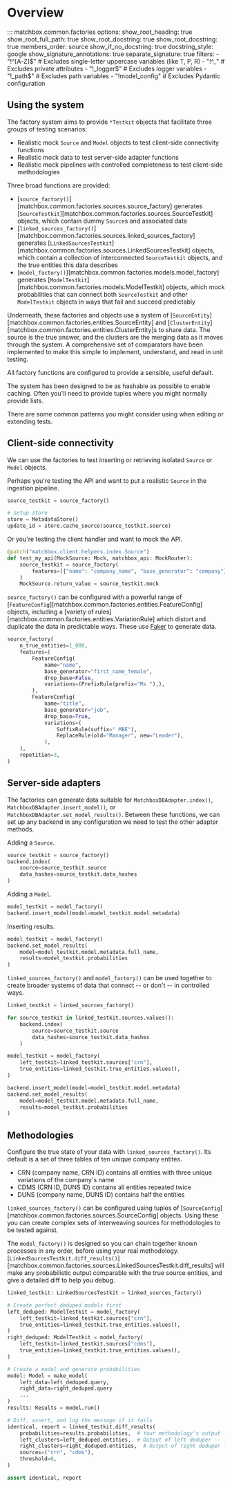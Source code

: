 # Overview

::: matchbox.common.factories
    options:
        show_root_heading: true
        show_root_full_path: true
        show_root_docstring: true
        show_root_docstring: true
        members_order: source
        show_if_no_docstring: true
        docstring_style: google
        show_signature_annotations: true
        separate_signature: true
        filters:
            - "!^[A-Z]$"  # Excludes single-letter uppercase variables (like T, P, R)
            - "!^_"       # Excludes private attributes
            - "!_logger$"  # Excludes logger variables
            - "!_path$"    # Excludes path variables
            - "!model_config" # Excludes Pydantic configuration

## Using the system

The factory system aims to provide `*Testkit` objects that facilitate three groups of testing scenarios:

* Realistic mock `Source` and `Model` objects to test client-side connectivity functions
* Realistic mock data to test server-side adapter functions
* Realistic mock pipelines with controlled completeness to test client-side methodologies

Three broad functions are provided:

* [`source_factory()`][matchbox.common.factories.sources.source_factory] generates [`SourceTestkit`][matchbox.common.factories.sources.SourceTestkit] objects, which contain dummy `Source`s and associated data
* [`linked_sources_factory()`][matchbox.common.factories.sources.linked_sources_factory] generates [`LinkedSourcesTestkit`][matchbox.common.factories.sources.LinkedSourcesTestkit] objects, which contain a collection of interconnected `SourceTestkit` objects, and the true entities this data describes
* [`model_factory()`][matchbox.common.factories.models.model_factory] generates [`ModelTestkit`][matchbox.common.factories.models.ModelTestkit] objects, which mock probabilities that can connect both `SourceTestkit` and other `ModelTestkit` objects in ways that fail and succeed predictably

Underneath, these factories and objects use a system of [`SourceEntity`][matchbox.common.factories.entities.SourceEntity] and [`ClusterEntity`][matchbox.common.factories.entities.ClusterEntity]s to share data. The source is the true answer, and the clusters are the merging data as it moves through the system. A comprehensive set of comparators have been implemented to make this simple to implement, understand, and read in unit testing.

All factory functions are configured to provide a sensible, useful default.

The system has been designed to be as hashable as possible to enable caching. Often you'll need to provide tuples where you might normally provide lists.

There are some common patterns you might consider using when editing or extending tests.

## Client-side connectivity

We can use the factories to test inserting or retrieving isolated `Source` or `Model` objects.

Perhaps you're testing the API and want to put a realistic `Source` in the ingestion pipeline.

```python
source_testkit = source_factory()

# Setup store
store = MetadataStore()
update_id = store.cache_source(source_testkit.source)
```

Or you're testing the client handler and want to mock the API.

```python
@patch("matchbox.client.helpers.index.Source")
def test_my_api(MockSource: Mock, matchbox_api: MockRouter):
    source_testkit = source_factory(
        features=[{"name": "company_name", "base_generator": "company"}]
    )
    MockSource.return_value = source_testkit.mock
```

`source_factory()` can be configured with a powerful range of [`FeatureConfig`][matchbox.common.factories.entities.FeatureConfig] objects, including a [variety of rules][matchbox.common.factories.entities.VariationRule] which distort and duplicate the data in predictable ways. These use [Faker](https://faker.readthedocs.io/) to generate data.

```python
source_factory(
    n_true_entities=1_000,
    features=(
        FeatureConfig(
            name="name",
            base_generator="first_name_female",
            drop_base=False,
            variations=(PrefixRule(prefix="Ms "),),
        ),
        FeatureConfig(
            name="title",
            base_generator="job",
            drop_base=True,
            variations=(
                SuffixRule(suffix=" MBE"),
                ReplaceRule(old="Manager", new="Leader"),
            ),
    ),
    repetition=3,
)
```

## Server-side adapters

The factories can generate data suitable for `MatchboxDBAdapter.index()`, `MatchboxDBAdapter.insert_model()`, or `MatchboxDBAdapter.set_model_results()`. Between these functions, we can set up any backend in any configuration we need to test the other adapter methods.

Adding a `Source`.

```python
source_testkit = source_factory()
backend.index(
    source=source_testkit.source
    data_hashes=source_testkit.data_hashes
)
```

Adding a `Model`.

```python
model_testkit = model_factory()
backend.insert_model(model=model_testkit.model.metadata)
```

Inserting results.

```python
model_testkit = model_factory()
backend.set_model_results(
    model=model_testkit.model.metadata.full_name, 
    results=model_testkit.probabilities
)
```

`linked_sources_factory()` and `model_factory()` can be used together to create broader systems of data that connect -- or don't -- in controlled ways.

```python
linked_testkit = linked_sources_factory()

for source_testkit in linked_testkit.sources.values():
    backend.index(
        source=source_testkit.source
        data_hashes=source_testkit.data_hashes
    )

model_testkit = model_factory(
    left_testkit=linked_testkit.sources["crn"],
    true_entities=linked_testkit.true_entities.values(),
)

backend.insert_model(model=model_testkit.model.metadata)
backend.set_model_results(
    model=model_testkit.model.metadata.full_name, 
    results=model_testkit.probabilities
)
```

## Methodologies

Configure the true state of your data with `linked_sources_factory()`. Its default is a set of three tables of ten unique company entites.

* CRN (company name, CRN ID) contains all entities with three unique variations of the company's name
* CDMS (CRN ID, DUNS ID) contains all entities repeated twice
* DUNS (company name, DUNS ID) contains half the entities

`linked_sources_factory()` can be configured using tuples of [`SourceConfig`][matchbox.common.factories.sources.SourceConfig] objects. Using these you can create complex sets of interweaving sources for methodologies to be tested against.

The `model_factory()` is designed so you can chain together known processes in any order, before using your real methodology. [`LinkedSourcesTestkit.diff_results()`][matchbox.common.factories.sources.LinkedSourcesTestkit.diff_results] will make any probabilistic output comparable with the true source entities, and give a detailed diff to help you debug.

```python
linked_testkit: LinkedSourcesTestkit = linked_sources_factory()

# Create perfect deduped models first
left_deduped: ModelTestkit = model_factory(
    left_testkit=linked_testkit.sources["crn"],
    true_entities=linked_testkit.true_entities.values(),
)
right_deduped: ModelTestkit = model_factory(
    left_testkit=linked_testkit.sources["cdms"],
    true_entities=linked_testkit.true_entities.values(),
)

# Create a model and generate probabilities
model: Model = make_model(
    left_data=left_deduped.query,
    right_data=right_deduped.query
    ...
)
results: Results = model.run()

# Diff, assert, and log the message if it fails
identical, report = linked_testkit.diff_results(
    probabilities=results.probabilities,  # Your methodology's output
    left_clusters=left_deduped.entities,  # Output of left deduper -- left input to your methodology
    right_clusters=right_deduped.entities,  # Output of right deduper -- left input to your methodology
    sources=("crn", "cdms"),
    threshold=0,
)

assert identical, report
```